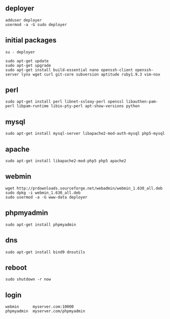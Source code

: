 ## deployer

    adduser deployer
    usermod -a -G sudo deployer

## initial packages

    su - deployer

    sudo apt-get update
    sudo apt-get upgrade
    sudo apt-get install build-essential nano openssh-client openssh-server lynx wget curl git-core subversion aptitude ruby1.9.3 vim-nox

## perl

    sudo apt-get install perl libnet-ssleay-perl openssl libauthen-pam-perl libpam-runtime libio-pty-perl apt-show-versions python

## mysql

    sudo apt-get install mysql-server libapache2-mod-auth-mysql php5-mysql

## apache

    sudo apt-get install libapache2-mod-php5 php5 apache2

## webmin

    wget http://prdownloads.sourceforge.net/webadmin/webmin_1.630_all.deb
    sudo dpkg -i webmin_1.630_all.deb
    sudo usermod -a -G www-data deployer

## phpmyadmin

    sudo apt-get install phpmyadmin

## dns

    sudo apt-get install bind9 dnsutils

## reboot

    sudo shutdown -r now

## login

    webmin      myserver.com:10000
    phpmyadmin  myserver.com/phpmyadmin
